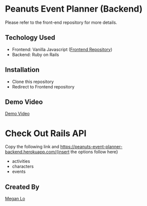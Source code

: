 Peanuts Event Planner (Backend)
====

Please refer to the front-end repository for more details.

## Techology Used

- Frontend: Vanilla Javascript ([Frontend Repository](https://github.com/mehmehmehlol/peanuts-event-planner))
- Backend: Ruby on Rails 

## Installation

- Clone this repository
- Redirect to Frontend repository

## Demo Video

[Demo Video](https://youtu.be/taTyGeA-I3k)

# Check Out Rails API

Copy the following link and 
https://peanuts-event-planner-backend.herokuapp.com/{insert the options follow here}

- activities
- characters
- events


## Created By

[Megan Lo](https://github.com/mehmehmehlol)

